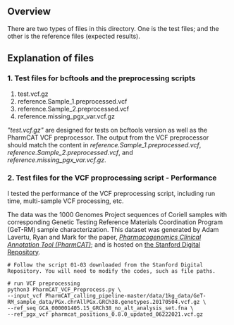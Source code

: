 ## Overview

There are two types of files in this directory. One is the test files; and the other is the reference files (expected results).

## Explanation of files

### 1. Test files for bcftools and the preprocessing scripts
1. test.vcf.gz
2. reference.Sample_1.preprocessed.vcf
3. reference.Sample_2.preprocessed.vcf
4. reference.missing_pgx_var.vcf.gz


_"test.vcf.gz"_ are designed for tests on bcftools version as well as the PharmCAT VCF preprocessor. The output from the VCF preprocessor should match the content in *reference.Sample_1.preprocessed.vcf*, *reference.Sample_2.preprocessed.vcf*, and *reference.missing_pgx_var.vcf.gz*.

### 2. Test files for the VCF proprocessing script - Performance

I tested the performance of the VCF preprocessing script, including run time, multi-sample VCF processing, etc. 

The data was the 1000 Genomes Project sequences of Coriell samples with corresponding Genetic Testing Reference Materials Coordination Program (GeT-RM) sample characterization. This dataset was generated by Adam Lavertu, Ryan and Mark for the paper, [_Pharmacogenomics Clinical Annotation Tool (PharmCAT)_](https://doi.org/10.1002/cpt.1568); and is hosted on [the Stanford Digital Repository](https://purl.stanford.edu/rd572fp2219). 

```
# Follow the script 01-03 downloaded from the Stanford Digital Repository. You will need to modify the codes, such as file paths.

# run VCF preprocessing
python3 PharmCAT_VCF_Preprocess.py \
--input_vcf PharmCAT_calling_pipeline-master/data/1kg_data/GeT-RM_sample_data/PGx.chrAllPGx.GRCh38.genotypes.20170504.vcf.gz \
--ref_seq GCA_000001405.15_GRCh38_no_alt_analysis_set.fna \
--ref_pgx_vcf pharmcat_positions_0.8.0_updated_06222021.vcf.gz 
```



